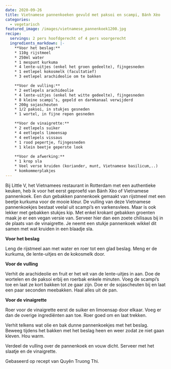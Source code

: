 ```yaml
---
date: 2020-09-26
title: Vietnamese pannenkoeken gevuld met paksoi en scampi, Bánh Xèo
categories:
  - vegetarisch
featured_image: /images/vietnamese_pannenkoek1200.jpg
recipe:
  servings: 2 pers hoofdgerecht of 4 pers voorgerecht
  ingredients_markdown: |-
    **Voor het beslag:**
    * 110g rijstmeel
    * 250ml water
    * 1 mespunt kurkuma
    * 4 lente-uitjes (enkel het groen gedeelte), fijngesneden
    * 1 eetlepel kokosmelk (facultatief)
    * 3 eetlepel arachideolie om te bakken

    **Voor de vulling:**
    * 2 eetlepels arachideolie
    * 4 lente-uitjes (enkel het witte gedeelte), fijngesneden 
    * 8 kleine scampi’s, gepeld en darmkanaal verwijderd
    * 200g sojascheuten
    * 1/2 paksoi, in stukjes gesneden
    * 1 wortel, in fijne repen gesneden

    **Voor de vinaigrette:**
    * 2 eetlepels suiker
    * 4 eetlepels limoensap
    * 4 eetlepels vissaus
    * 1 rood pepertje, fijngesneden
    * 1 klein beetje geperste look
    
    **Voor de afwerking:**
    * 1 krop sla
    * Veel verse kruiden (koriander, munt, Vietnamese basilicum,..)    * komkommerplakjes
---
```

Bij Little V, het Vietnamees restaurant in Rotterdam met een authentieke keuken, heb ik voor het eerst geproefd van Bánh Xèo of Vietnamese pannenkoek.
Een dun gebakken pannenkoek gemaakt van rijstmeel met een beetje kurkuma voor de mooie kleur.
De vulling van deze Vietnamese pannenkoekjes bestaat veelal uit scampi’s en varkensvlees.
Maar is ook lekker met gebakken stukjes kip.
Met enkel krokant gebakken groenten maak je er een vegan versie van. Serveer hier dan een zoete chilisaus bij in de plaats van de vinaigrette.
Je neemt een stukje pannenkoek wikkel dit samen met wat kruiden in een blaadje sla.

<!--more-->

**Voor het beslag**

Leng de rijstmeel aan met water en roer tot een glad beslag.
Meng er de kurkuma, de lente-uitjes en de kokosmelk door.

**Voor de vulling**

Verhit de arachideolie en fruit er het wit van de lente-uitjes in aan.
Doe de wortelen en de paksoi erbij en roerbak enkele minuten.
Voeg de scampi’s toe en laat ze kort bakken tot ze gaar zijn.
Doe er de sojascheuten bij en laat een paar seconden meebakken.
Haal alles uit de pan.

**Voor de vinaigrette**

Roer voor de vinaigrette eerst de suiker en limoensap door elkaar.
Voeg er dan de overige ingrediënten aan toe.
Roer goed om en laat trekken.

Verhit telkens wat olie en bak dunne pannenkoekjes met het beslag.
Beweeg tijdens het bakken met het beslag heen en weer zodat ze niet gaan kleven.
Hou warm.

Verdeel de vulling over de pannenkoek en vouw dicht.
Serveer met het slaatje en de vinaigrette.


Gebaseerd op recept van Quyên Truong Thi.

